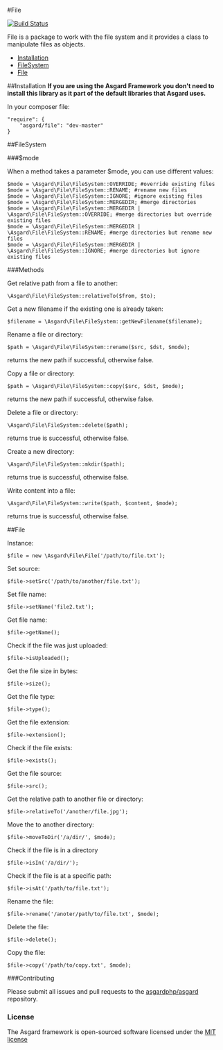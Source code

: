 #File

[![Build Status](https://travis-ci.org/asgardphp/file.svg?branch=master)](https://travis-ci.org/asgardphp/file)

File is a package to work with the file system and it provides a class to manipulate files as objects.

- [Installation](#installation)
- [FileSystem](#filesystem)
- [File](#file)

<a name="installation"></a>
##Installation
**If you are using the Asgard Framework you don't need to install this library as it part of the default libraries that Asgard uses.**

In your composer file:

    "require": {
        "asgard/file": "dev-master"
	}

<a name="filesystem"></a>
##FileSystem

###$mode

When a method takes a parameter $mode, you can use different values:

	$mode = \Asgard\File\FileSystem::OVERRIDE; #override existing files
	$mode = \Asgard\File\FileSystem::RENAME; #rename new files
	$mode = \Asgard\File\FileSystem::IGNORE; #ignore existing files
	$mode = \Asgard\File\FileSystem::MERGEDIR; #merge directories
	$mode = \Asgard\File\FileSystem::MERGEDIR | \Asgard\File\FileSystem::OVERRIDE; #merge directories but override existing files
	$mode = \Asgard\File\FileSystem::MERGEDIR | \Asgard\File\FileSystem::RENAME; #merge directories but rename new files
	$mode = \Asgard\File\FileSystem::MERGEDIR | \Asgard\File\FileSystem::IGNORE; #merge directories but ignore existing files

###Methods

Get relative path from a file to another:

	\Asgard\File\FileSystem::relativeTo($from, $to);

Get a new filename if the existing one is already taken:

	$filename = \Asgard\File\FileSystem::getNewFilename($filename);

Rename a file or directory:

	$path = \Asgard\File\FileSystem::rename($src, $dst, $mode);

returns the new path if successful, otherwise false.

Copy a file or directory:

	$path = \Asgard\File\FileSystem::copy($src, $dst, $mode);

returns the new path if successful, otherwise false.

Delete a file or directory:

	\Asgard\File\FileSystem::delete($path);

returns true is successful, otherwise false.

Create a new directory:

	\Asgard\File\FileSystem::mkdir($path);

returns true is successful, otherwise false.

Write content into a file:

	\Asgard\File\FileSystem::write($path, $content, $mode);

returns true is successful, otherwise false.

<a name="file"></a>
##File

Instance:

	$file = new \Asgard\File\File('/path/to/file.txt');

Set source:

	$file->setSrc('/path/to/another/file.txt');

Set file name:

	$file->setName('file2.txt');

Get file name:

	$file->getName();

Check if the file was just uploaded:

	$file->isUploaded();

Get the file size in bytes:

	$file->size();

Get the file type:

	$file->type();

Get the file extension:

	$file->extension();

Check if the file exists:

	$file->exists();

Get the file source:

	$file->src();

Get the relative path to another file or directory:

	$file->relativeTo('/another/file.jpg');

Move the to another directory:

	$file->moveToDir('/a/dir/', $mode);

Check if the file is in a directory

	$file->isIn('/a/dir/');

Check if the file is at a specific path:

	$file->isAt('/path/to/file.txt');

Rename the file:

	$file->rename('/anoter/path/to/file.txt', $mode);

Delete the file:

	$file->delete();

Copy the file:

	$file->copy('/path/to/copy.txt', $mode);

###Contributing

Please submit all issues and pull requests to the [asgardphp/asgard](http://github.com/asgardphp/asgard) repository.

### License

The Asgard framework is open-sourced software licensed under the [MIT license](http://opensource.org/licenses/MIT)